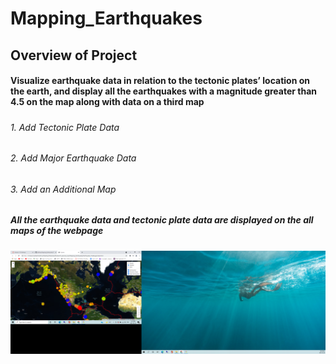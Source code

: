# Mapping_Earthquakes
## Overview of Project
#### Visualize earthquake data in relation to the tectonic plates’ location on the earth, and display all the earthquakes with a magnitude greater than 4.5 on the map along with data on a third map
##### 
###### 1. Add Tectonic Plate Data
###### 2. Add Major Earthquake Data
###### 3. Add an Additional Map


##### All the earthquake data and tectonic plate data are displayed on the all maps of the webpage 
![image](https://github.com/vd1310/Mapping_Earthquakes/blob/main/Earthquakes.png)
